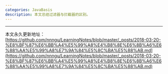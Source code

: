 ```yaml
---
categories: JavaBasis
description: 本文总结过滤器与拦截器的区别。
---
```





















---

本文永久更新地址：[https://github.com/nnngu/LearningNotes/blob/master/_posts/2018-03-20-%E8%BF%87%E6%BB%A4%E5%99%A8%E4%B8%8E%E6%8B%A6%E6%88%AA%E5%99%A8%E7%9A%84%E5%8C%BA%E5%88%AB.md](https://github.com/nnngu/LearningNotes/blob/master/_posts/2018-03-20-%E8%BF%87%E6%BB%A4%E5%99%A8%E4%B8%8E%E6%8B%A6%E6%88%AA%E5%99%A8%E7%9A%84%E5%8C%BA%E5%88%AB.md)